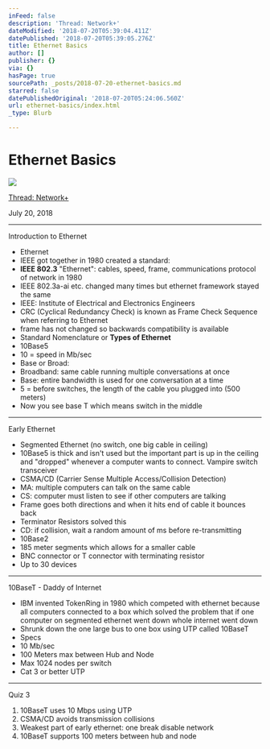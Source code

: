 ```yaml
---
inFeed: false
description: 'Thread: Network+'
dateModified: '2018-07-20T05:39:04.411Z'
datePublished: '2018-07-20T05:39:05.276Z'
title: Ethernet Basics
author: []
publisher: {}
via: {}
hasPage: true
sourcePath: _posts/2018-07-20-ethernet-basics.md
starred: false
datePublishedOriginal: '2018-07-20T05:24:06.560Z'
url: ethernet-basics/index.html
_type: Blurb

---
```

# Ethernet Basics
![](https://the-grid-user-content.s3-us-west-2.amazonaws.com/03469e00-52c5-42c5-994d-3090058706fc.jpg)

[Thread: Network+][0]

July 20, 2018

---

Introduction to Ethernet

* Ethernet
* IEEE got together in 1980 created a standard:
* **IEEE 802.3** "Ethernet": cables, speed, frame, communications protocol of network in 1980
* IEEE 802.3a-ai etc. changed many times but ethernet framework stayed the same
* IEEE: Institute of Electrical and Electronics Engineers
* CRC (Cyclical Redundancy Check) is known as Frame Check Sequence when referring to Ethernet
* frame has not changed so backwards compatibility is available
* Standard Nomenclature or **Types of Ethernet**
* 10Base5
* 10 = speed in Mb/sec
* Base or Broad:
* Broadband: same cable running multiple conversations at once
* Base: entire bandwidth is used for one conversation at a time
* 5 = before switches, the length of the cable you plugged into (500 meters)
* Now you see base T which means switch in the middle

---

Early Ethernet

* Segmented Ethernet (no switch, one big cable in ceiling)
* 10Base5 is thick and isn't used but the important part is up in the ceiling and "dropped" whenever a computer wants to connect. Vampire switch transceiver
* CSMA/CD (Carrier Sense Multiple Access/Collision Detection)
* MA: multiple computers can talk on the same cable
* CS: computer must listen to see if other computers are talking
* Frame goes both directions and when it hits end of cable it bounces back
* Terminator Resistors solved this
* CD: if collision, wait a random amount of ms before re-transmitting
* 10Base2
* 185 meter segments which allows for a smaller cable
* BNC connector or T connector with terminating resistor
* Up to 30 devices

---

10BaseT - Daddy of Internet

* IBM invented TokenRing in 1980 which competed with ethernet because all computers connected to a box which solved the problem that if one computer on segmented ethernet went down whole internet went down
* Shrunk down the one large bus to one box using UTP called 10BaseT
* Specs
* 10 Mb/sec
* 100 Meters max between Hub and Node
* Max 1024 nodes per switch
* Cat 3 or better UTP

---

Quiz 3

1. 10BaseT uses 10 Mbps using UTP
2. CSMA/CD avoids transmission collisions
3. Weakest part of early ethernet: one break disable network
4. 10BaseT supports 100 meters between hub and node

[0]: http://ryanroe.io/thread-network/
